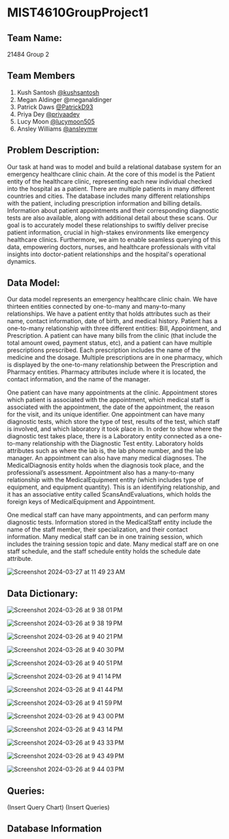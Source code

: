 # MIST4610GroupProject1
## Team Name:
21484 Group 2
## Team Members
1. Kush Santosh [@kushsantosh](https://github.com/kushsantosh)
2. Megan Aldinger @meganaldinger
3. Patrick Daws [@PatrickD93](https://github.com/PatrickD93)
4. Priya Dey [@priyaadey](https://www.github.com/priyaadey)
5. Lucy Moon [@lucymoon505](https://github.com/lucymoon505/4610GroupProject1)
6. Ansley Williams [@ansleymw](https://github.com/ansleymw/ansley4610)

## Problem Description:
Our task at hand was to model and build a relational database system for an emergency healthcare clinic chain. At the core of this model is the Patient entity of the healthcare clinic, representing each new individual checked into the hospital as a patient. There are multiple patients in many different countries and cities. The database includes many different relationships with the patient, including prescription information and billing details. Information about patient appointments and their corresponding diagnostic tests are also available, along with additional detail about these scans. Our goal is to accurately model these relationships to swiftly deliver precise patient information, crucial in high-stakes environments like emergency healthcare clinics. Furthermore, we aim to enable seamless querying of this data, empowering doctors, nurses, and healthcare professionals with vital insights into doctor-patient relationships and the hospital's operational dynamics.
## Data Model:
Our data model represents an emergency healthcare clinic chain. We have thirteen entities connected by one-to-many and many-to-many relationships. We have a patient entity that holds attributes such as their name, contact information, date of birth, and medical history. Patient has a one-to-many relationship with three different entities: Bill, Appointment, and Prescription. A patient can have many bills from the clinic (that include the total amount owed, payment status, etc), and a patient can have multiple prescriptions prescribed. Each prescription includes the name of the medicine and the dosage. Multiple prescriptions are in one pharmacy, which is displayed by the one-to-many relationship between the Prescription and Pharmacy entities. Pharmacy attributes include where it is located, the contact information, and the name of the manager. 
	
 One patient can have many appointments at the clinic. Appointment stores which patient is associated with the appointment, which medical staff is associated with the appointment, the date of the appointment, the reason for the visit, and its unique identifier. One appointment can have many diagnostic tests, which store the type of test, results of the test, which staff is involved, and which laboratory it took place in. In order to show where the diagnostic test takes place, there is a Laboratory entity connected as a one-to-many relationship with the Diagnostic Test entity. Laboratory holds attributes such as where the lab is, the lab phone number, and the lab manager. An appointment can also have many medical diagnoses. The MedicalDiagnosis entity holds when the diagnosis took place, and the professional’s assessment. Appointment also has a many-to-many relationship with the MedicalEquipment entity (which includes type of equipment, and equipment quantity). This is an identifying relationship, and it has an associative entity called ScansAndEvaluations, which holds the foreign keys of MedicalEquipment and Appointment.
	
 One medical staff can have many appointments, and can perform many diagnostic tests. Information stored in the MedicalStaff entity include the name of the staff member, their specialization, and their contact information. Many medical staff can be in one training session, which includes the training session topic and date. Many medical staff are on one staff schedule, and the staff schedule entity holds the schedule date attribute. 


![Screenshot 2024-03-27 at 11 49 23 AM](https://github.com/kushsantosh/MIST4610GroupProject1Team2/assets/165107122/2e132544-6932-4d3f-bd57-877dcddf2abb)

## Data Dictionary:
![Screenshot 2024-03-26 at 9 38 01 PM](https://github.com/kushsantosh/MIST4610GroupProject1Team2/assets/165107122/8f0382fa-f72a-4d10-9e5f-a650846edfd3)

![Screenshot 2024-03-26 at 9 38 19 PM](https://github.com/kushsantosh/MIST4610GroupProject1Team2/assets/165107122/9d8106fe-5dad-4456-ba6b-bf26b3e21a69)

![Screenshot 2024-03-26 at 9 40 21 PM](https://github.com/kushsantosh/MIST4610GroupProject1Team2/assets/165107122/ff37ea51-6e4d-4aa0-b318-d1d5308d9e99)

![Screenshot 2024-03-26 at 9 40 30 PM](https://github.com/kushsantosh/MIST4610GroupProject1Team2/assets/165107122/d1f8eee5-a7ab-4034-a777-2cd4e51eda67)

![Screenshot 2024-03-26 at 9 40 51 PM](https://github.com/kushsantosh/MIST4610GroupProject1Team2/assets/165107122/feb76c6f-329d-44ad-b723-501b700fda51)

![Screenshot 2024-03-26 at 9 41 14 PM](https://github.com/kushsantosh/MIST4610GroupProject1Team2/assets/165107122/3f903b65-736c-4c29-8566-41f38991c916)

![Screenshot 2024-03-26 at 9 41 44 PM](https://github.com/kushsantosh/MIST4610GroupProject1Team2/assets/165107122/a5cac6b1-30b9-4718-80f5-21c2dc829cef)

![Screenshot 2024-03-26 at 9 41 59 PM](https://github.com/kushsantosh/MIST4610GroupProject1Team2/assets/165107122/a9d51e54-3c13-47b6-97f0-4388feca79d9)

![Screenshot 2024-03-26 at 9 43 00 PM](https://github.com/kushsantosh/MIST4610GroupProject1Team2/assets/165107122/fc2fd9f1-83af-4105-9de0-da0cb358d8fd)

![Screenshot 2024-03-26 at 9 43 14 PM](https://github.com/kushsantosh/MIST4610GroupProject1Team2/assets/165107122/11c1bfd3-f60d-4249-9307-a8afe403e336)

![Screenshot 2024-03-26 at 9 43 33 PM](https://github.com/kushsantosh/MIST4610GroupProject1Team2/assets/165107122/41055d83-acda-4f17-893f-71561c271228)

![Screenshot 2024-03-26 at 9 43 49 PM](https://github.com/kushsantosh/MIST4610GroupProject1Team2/assets/165107122/22c4cf26-011b-407b-b054-dd522fa3642b)

![Screenshot 2024-03-26 at 9 44 03 PM](https://github.com/kushsantosh/MIST4610GroupProject1Team2/assets/165107122/9e7dd1c0-bf55-4aa6-8d7f-f8806508e56e)

## Queries:
(Insert Query Chart)
(Insert Queries)

## Database Information
